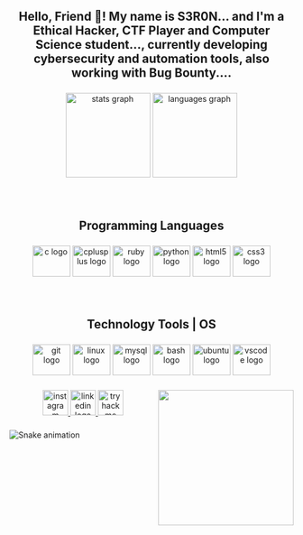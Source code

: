 <h2 align="center">Hello, Friend 👋! My name is S3R0N... and I'm a Ethical Hacker, CTF Player and Computer Science student..., currently developing cybersecurity and automation tools, also working with Bug Bounty....</h2>

###

<div align="center">
  <img src="https://github-readme-stats.vercel.app/api?username=JoaoPedroMoreira02&hide_title=false&hide_rank=false&show_icons=true&include_all_commits=true&count_private=true&disable_animations=false&theme=dracula&locale=en&hide_border=false" height="150" alt="stats graph"  />
  <img src="https://github-readme-stats.vercel.app/api/top-langs?username=JoaoPedroMoreira02&locale=en&hide_title=false&layout=compact&card_width=320&langs_count=5&theme=dracula&hide_border=false" height="150" alt="languages graph"  />
</div>

###

<br clear="both">

<h2 align="center">Programming Languages</h2>

###

<div align="center">
  <img src="https://cdn.jsdelivr.net/gh/devicons/devicon/icons/c/c-plain.svg" height="55" width="67" alt="c logo"  />
  <img src="https://cdn.jsdelivr.net/gh/devicons/devicon/icons/cplusplus/cplusplus-plain.svg" height="55" width="67" alt="cplusplus logo"  />
  <img src="https://cdn.jsdelivr.net/gh/devicons/devicon/icons/ruby/ruby-original.svg" height="55" width="67" alt="ruby logo"  />
  <img src="https://cdn.jsdelivr.net/gh/devicons/devicon/icons/python/python-original.svg" height="55" width="67" alt="python logo"  />
  <img src="https://cdn.jsdelivr.net/gh/devicons/devicon/icons/html5/html5-plain-wordmark.svg" height="55" width="67" alt="html5 logo"  />
  <img src="https://cdn.jsdelivr.net/gh/devicons/devicon/icons/css3/css3-plain-wordmark.svg" height="55" width="67" alt="css3 logo"  />
</div>

###

<br clear="both">

<h2 align="center">Technology Tools | OS</h2>

###

<div align="center">
  <img src="https://cdn.jsdelivr.net/gh/devicons/devicon/icons/git/git-original.svg" height="55" width="67" alt="git logo"  />
  <img src="https://cdn.jsdelivr.net/gh/devicons/devicon/icons/linux/linux-original.svg" height="55" width="67" alt="linux logo"  />
  <img src="https://cdn.jsdelivr.net/gh/devicons/devicon/icons/mysql/mysql-original-wordmark.svg" height="55" width="67" alt="mysql logo"  />
  <img src="https://cdn.jsdelivr.net/gh/devicons/devicon/icons/bash/bash-original.svg" height="55" width="67" alt="bash logo"  />
  <img src="https://cdn.jsdelivr.net/gh/devicons/devicon/icons/ubuntu/ubuntu-plain.svg" height="55" width="67" alt="ubuntu logo"  />
  <img src="https://cdn.jsdelivr.net/gh/devicons/devicon/icons/vscode/vscode-original.svg" height="55" width="67" alt="vscode logo"  />
</div>

###

<img align="right" height="240" src="https://steamuserimages-a.akamaihd.net/ugc/170412021733266950/1CD0513C34E143D362389DD0D9F2CC0B3BBB2123/?imw=5000&imh=5000&ima=fit&impolicy=Letterbox&imcolor=%23000000&letterbox=false"  />

###

<div align="center">
  <a href="https://www.instagram.com/jpmoreira_101/" target="_blank">
    <img src="https://img.shields.io/static/v1?message=Instagram&logo=instagram&label=&color=E4405F&logoColor=white&labelColor=&style=for-the-badge" height="45" alt="instagram logo"  />
  </a>
  <a href="https://www.linkedin.com/in/joaomoreira02/" target="_blank">
    <img src="https://img.shields.io/static/v1?message=LinkedIn&logo=linkedin&label=&color=0077B5&logoColor=white&labelColor=&style=for-the-badge" height="45" alt="linkedin logo"  />
  </a>
  <a href="https://tryhackme.com/p/john.s3r0n" target="_blank">
    <img src="https://img.shields.io/static/v1?message=TryHackMe&logo=tryhackme&label=&color=88cc14&logoColor=white&labelColor=&style=for-the-badge" height="45" alt="tryhackme logo"  />
  </a>
</div>

###

<img src="https://raw.githubusercontent.com/JoaoPedroMoreira02/JoaoPedroMoreira02/output/snake.svg" alt="Snake animation" />

###
